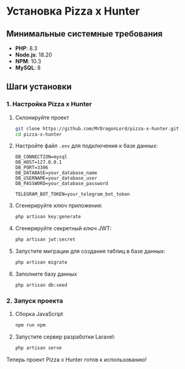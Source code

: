 # Установка Pizza x Hunter

## Минимальные системные требования

- **PHP**: 8.3
- **Node.js**: 18.20
- **NPM**: 10.3
- **MySQL**: 8

## Шаги установки

### 1. Настройка Pizza x Hunter

1. Склонируйте проект
    ```sh
    git clone https://github.com/MrDragonLord/pizza-x-hunter.git
    cd pizza-x-hunter
    ```

2. Настройте файл `.env` для подключения к базе данных:
    ```env
    DB_CONNECTION=mysql
    DB_HOST=127.0.0.1
    DB_PORT=3306
    DB_DATABASE=your_database_name
    DB_USERNAME=your_database_user
    DB_PASSWORD=your_database_password

    TELEGRAM_BOT_TOKEN=your_telegram_bot_token
    ```

3. Сгенерируйте ключ приложения:
    ```sh
    php artisan key:generate
    ```

4. Сгенерируйте секретный ключ JWT:
    ```sh
    php artisan jwt:secret
    ```

5. Запустите миграции для создания таблиц в базе данных:
    ```sh
    php artisan migrate
    ```
6. Заполните базу данных
    ```sh
    php artisan db:seed
    ```

### 2. Запуск проекта

1. Сборка JavaScript
    ```sh
    npm run npm
    ```

2. Запустите сервер разработки Laravel:
    ```sh
    php artisan serve
    ```

Теперь проект Pizza x Hunter готов к использованию!
